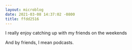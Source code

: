 ```yaml
---
layout: microblog
date: 2021-03-08 14:37:02 -0800
title: ffdd2516
---
```

I really enjoy catching up with my friends on the weekends


And by friends, I mean podcasts.

